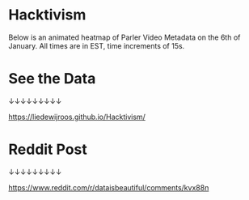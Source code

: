 # Hacktivism
Below is an animated heatmap of Parler Video Metadata on the 6th of January. All times are in EST, time increments of 15s.

# See the Data
↓↓↓↓↓↓↓↓↓

https://liedewijroos.github.io/Hacktivism/

# Reddit Post
↓↓↓↓↓↓↓↓↓

https://www.reddit.com/r/dataisbeautiful/comments/kvx88n
